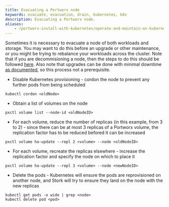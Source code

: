 ```yaml
---
title: Evacuating a Portworx node
keywords: evacuate, evacuation, drain, kubernetes, k8s
description: Evacuating a Portworx node.
aliases:
    - /portworx-install-with-kubernetes/operate-and-maintain-on-kubernetes/other-operations/evacuate/
---
```

Sometimes it is necessary to evacuate a node of both workloads and storage. You may want to do this before an upgrade or other maintenance, or you might be trying to rebalance your workloads across the cluster. Note that if you are decommisioning a node, then the steps to do this should be followed [here](https://docs.portworx.com/portworx-install-with-kubernetes/operate-and-maintain-on-kubernetes/uninstall/decommission-a-node/). Also note that upgrades can be done with minimal downtime [as documented](https://docs.portworx.com/portworx-install-with-kubernetes/operate-and-maintain-on-kubernetes/upgrade/), so this process not a prerequisite.

 * Disable Kubernetes provisioning - cordon the node to prevent any further pods from being scheduled

```text
kubectl cordon <oldNode>
```

 * Obtain a list of volumes on the node

```text
pxctl volume list --node-id <oldNodeID>
```

 * For each volume, reduce the number of replicas (in this example, from 3 to 2) - since there can be at most 3 replicas of a Portworx volume, the replication factor has to be reduced befored it can be increased

```text
pxctl volume ha-update --repl 2 <volume> --node <oldNodeID>
```

 * For each volume, recreate the replicas elsewhere - increase the replication factor and specify the node on which to place it

```text
pxctl volume ha-update --repl 3 <volume> --node <newNodeID>
```

 * Delete the pods - Kubernetes will ensure the pods are reprovisioned on another node, and Stork will try to ensure they land on the node with the new replicas

```text
kubectl get pods -o wide | grep <node>
kubectl delete pod <pod>
```

